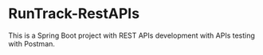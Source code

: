 # RunTrack-RestAPIs
This is a Spring Boot project with REST APIs development with APIs testing with Postman.
